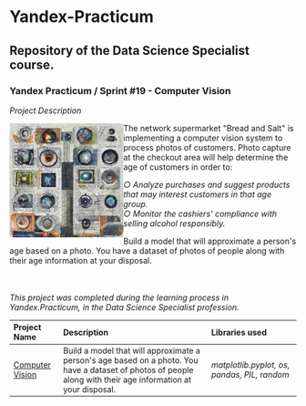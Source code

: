 # Yandex-Practicum <a id='computer_vision'></a>
## Repository of the Data Science Specialist course.
### Yandex Practicum / Sprint #19 - Computer Vision

*Project Description*

<img src="https://github.com/DimaDoesCode/Yandex_Practicum-computer_vision/blob/master/computer_vision.png" width="200" height="200" align="left"/>

The network supermarket "Bread and Salt" is implementing a computer vision system to process photos of customers. Photo capture at the checkout area will help determine the age of customers in order to:

<i>○ Analyze purchases and suggest products that may interest customers in that age group.<br>
○ Monitor the cashiers' compliance with selling alcohol responsibly.</i>

Build a model that will approximate a person's age based on a photo. You have a dataset of photos of people along with their age information at your disposal.

<br clear="left"/><br>*This project was completed during the learning process in Yandex.Practicum, in the Data Science Specialist profession.*

| Project Name | Description | Libraries used |
| :---------------------- | :---------------------- | :---------------------- |
| [Computer Vision](computer_vision) | Build a model that will approximate a person's age based on a photo. You have a dataset of photos of people along with their age information at your disposal. | <i>matplotlib.pyplot, os, pandas, PIL, random</i>|